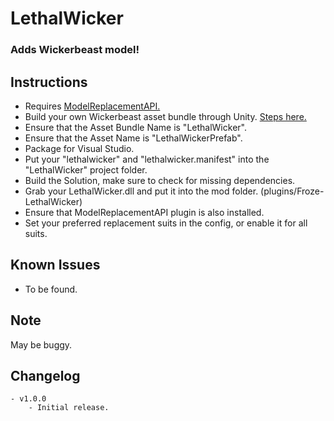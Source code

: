 # LethalWicker
### Adds Wickerbeast model!

## Instructions
- Requires [ModelReplacementAPI.](https://github.com/BunyaPineTree/LethalCompany_ModelReplacementAPI)
- Build your own Wickerbeast asset bundle through Unity. [Steps here.](https://github.com/BunyaPineTree/LethalCompany_ModelReplacementAPI/wiki/Using-the-Unity-Workflow)
- Ensure that the Asset Bundle Name is "LethalWicker".
- Ensure that the Asset Name is "LethalWickerPrefab".
- Package for Visual Studio.
- Put your "lethalwicker" and "lethalwicker.manifest" into the "LethalWicker" project folder.
- Build the Solution, make sure to check for missing dependencies.
- Grab your LethalWicker.dll and put it into the mod folder. (plugins/Froze-LethalWicker)
- Ensure that ModelReplacementAPI plugin is also installed.
- Set your preferred replacement suits in the config, or enable it for all suits.

## Known Issues
- To be found.

## Note
May be buggy.

## Changelog
	- v1.0.0
		- Initial release.
  
